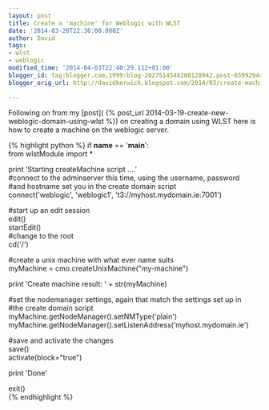 ```yaml
---
layout: post
title: Create a 'machine' for Weblogic with WLST
date: '2014-03-20T22:36:00.000Z'
author: David
tags:
- wlst
- weblogic
modified_time: '2014-04-03T22:40:29.112+01:00'
blogger_id: tag:blogger.com,1999:blog-2027514548288128942.post-6599294441738696385
blogger_orig_url: http://davidkerwick.blogspot.com/2014/03/create-machine-for-weblogic-with-wlst.html

---
```


Following on from my [post]( {% post_url 2014-03-19-create-new-weblogic-domain-using-wlst %}) on creating a domain using WLST here is how to create a machine on the weblogic server.  

{% highlight python %} 
if __name__ == '__main__':  
    from wlstModule import *  

print 'Starting createMachine script ....'  
#connect to the adminserver this time, using the username, password   
#and hostname set you in the create domain script  
connect('weblogic', 'weblogic1', 't3://myhost.mydomain.ie:7001')  

#start up an edit session  
edit()  
startEdit()  
#change to the root  
cd('/')  

#create a unix machine with what ever name suits  
myMachine = cmo.createUnixMachine("my-machine")  

print 'Create machine result: ' + str(myMachine)  

#set the nodemanager settings, again that match the settings set up in   
#the create domain script  
myMachine.getNodeManager().setNMType('plain')  
myMachine.getNodeManager().setListenAddress('myhost.mydomain.ie')  

#save and activate the changes  
save()  
activate(block="true")  

print 'Done'  

exit()  
{% endhighlight %}
